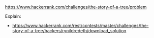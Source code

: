 https://www.hackerrank.com/challenges/the-story-of-a-tree/problem

Explain:

- https://www.hackerrank.com/rest/contests/master/challenges/the-story-of-a-tree/hackers/rynildredeth/download_solution
